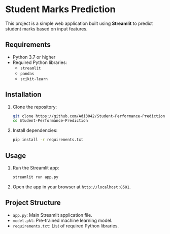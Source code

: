 # Student Marks Prediction

This project is a simple web application built using **Streamlit** to predict student marks based on input features.

## Requirements

- Python 3.7 or higher
- Required Python libraries:
    - `streamlit`
    - `pandas`
    - `scikit-learn`

## Installation

1. Clone the repository:
     ```bash
    git clone https://github.com/Adi3042/Student-Performance-Prediction.git
    cd Student-Performance-Prediction
     ```

2. Install dependencies:
     ```bash
     pip install -r requirements.txt
     ```

## Usage

1. Run the Streamlit app:
     ```bash
     streamlit run app.py
     ```

2. Open the app in your browser at `http://localhost:8501`.

## Project Structure

- `app.py`: Main Streamlit application file.
- `model.pkl`: Pre-trained machine learning model.
- `requirements.txt`: List of required Python libraries.
